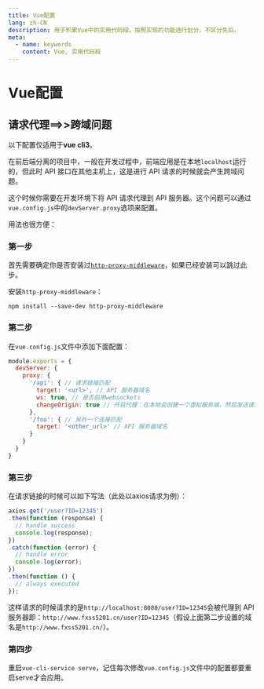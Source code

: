 ```yaml
---
title: Vue配置
lang: zh-CN
description: 用于积累Vue中的实用代码段。按照实现的功能进行划分，不区分先后。
meta:
  - name: keywords
    content: Vue, 实用代码段
---
```


# Vue配置 #

## 请求代理==>>跨域问题 ##

以下配置仅适用于**vue cli3**。

在前后端分离的项目中，一般在开发过程中，前端应用是在本地`localhost`运行的，但此时 API 接口在其他主机上，这是进行 API 请求的时候就会产生跨域问题。

这个时候你需要在开发环境下将 API 请求代理到 API 服务器。这个问题可以通过`vue.config.js`中的`devServer.proxy`选项来配置。

用法也很方便：

### 第一步 ###

首先需要确定你是否安装过[`http-proxy-middleware`](https://github.com/chimurai/http-proxy-middleware)，如果已经安装可以跳过此步。

安装`http-proxy-middleware`：

```Shell
npm install --save-dev http-proxy-middleware
```

### 第二步 ###

在`vue.config.js`文件中添加下面配置：

```javascript
module.exports = {
  devServer: {
    proxy: {
      '/api': { // 请求链接匹配
        target: '<url>', // API 服务器域名
        ws: true, // 是否启用websockets
        changeOrigin: true // 开启代理：在本地会创建一个虚拟服务端，然后发送请求的数据，并同时接收请求的数据，这样服务端和服务端进行数据的交互就不会有跨域问题
      },
      '/foo': { // 另外一个连接匹配
        target: '<other_url>' // API 服务器域名
      }
    }
  }
}
```

### 第三步 ###

在请求链接的时候可以如下写法（此处以axios请求为例）：

```javascript
axios.get('/user?ID=12345')
.then(function (response) {
  // handle success
  console.log(response);
})
.catch(function (error) {
  // handle error
  console.log(error);
})
.then(function () {
  // always executed
});
```

这样请求的时候请求的是`http://localhost:8080/user?ID=12345`会被代理到 API 服务器即：`http://www.fxss5201.cn/user?ID=12345`（假设上面第二步设置的域名是`http://www.fxss5201.cn/`）。

### 第四步 ###

重启`vue-cli-service serve`，记住每次修改`vue.config.js`文件中的配置都要重启serve才会应用。
